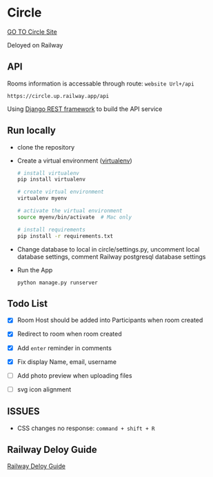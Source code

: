 # Circle

[GO TO Circle Site](https://circle.up.railway.app/)

Deloyed on Railway

## API
Rooms information is accessable through route: `website Url+/api`

`https://circle.up.railway.app/api`

Using [Django REST framework](https://www.django-rest-framework.org/) to build the API service

## Run locally
- clone the repository
- Create a virtual environment ([virtualenv](https://packaging.python.org/en/latest/guides/installing-using-pip-and-virtual-environments/))
  ```bash
  # install virtualenv
  pip install virtualenv

  # create virtual environment
  virtualenv myenv

  # activate the virtual environment
  source myenv/bin/activate  # Mac only

  # install requirements
  pip install -r requirements.txt
  ```
- Change database to local
  in circle/settings.py, uncomment local database settings, comment Railway postgresql database settings

- Run the App 
  ```
  python manage.py runserver
  ```

## Todo List
- [x] Room Host should be added into Participants when room created
- [x] Redirect to room when room created
- [x] Add `enter` reminder in comments
- [x] Fix display Name, email, username
- [ ] Add photo preview when uploading files
- [ ] svg icon alignment



## ISSUES
- CSS changes no response: `command + shift + R`

## Railway Deloy Guide
[Railway Deloy Guide](/RailwayDeloyGuide.md)